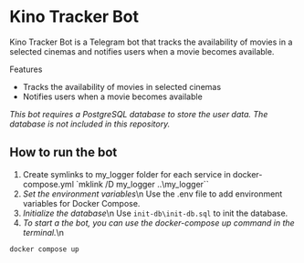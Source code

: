 # Kino Tracker Bot

Kino Tracker Bot is a Telegram bot that tracks the availability of movies in a selected cinemas and notifies users when a movie becomes available.

Features
* Tracks the availability of movies in selected cinemas
* Notifies users when a movie becomes available

*This bot requires a PostgreSQL database to store the user data. The database is not included in this repository.*

## How to run the bot

1. Create symlinks to my_logger folder for each service in docker-compose.yml
`mklink /D my_logger ..\my_logger``
2. *Set the environment variables*\n
Use the .env file to add environment variables for Docker Compose.
3. *Initialize the database*\n
Use `init-db\init-db.sql` to init the database.
4. *To start a the bot, you can use the docker-compose up command in the terminal.*\n
```shell
docker compose up
```

